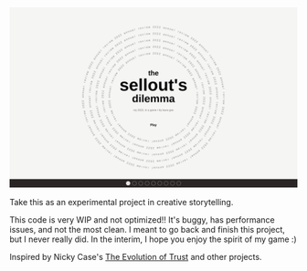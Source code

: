 ![](homepage-ss.png)

Take this as an experimental project in creative storytelling.

This code is very WIP and not optimized!! It's buggy, has performance issues, and not the most clean. I meant to go back and finish this project, but I never really did. In the interim, I hope you enjoy the spirit of my game :)

Inspired by Nicky Case's [The Evolution of Trust](https://ncase.me/trust) and other projects.
